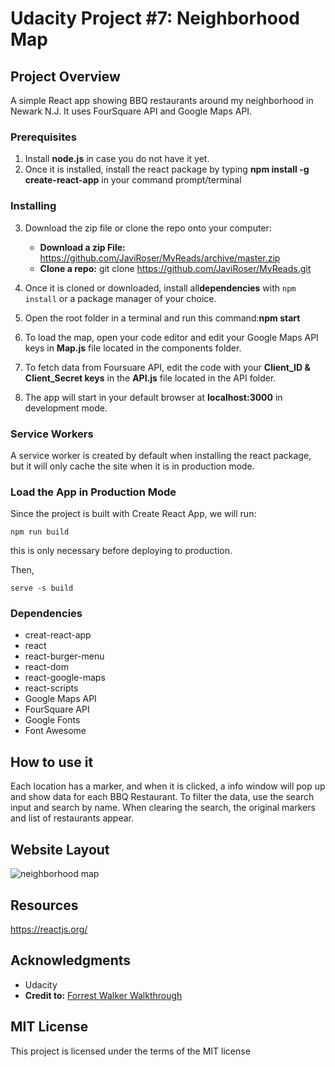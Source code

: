 # Udacity Project #7: Neighborhood Map

## Project Overview

A simple React app showing BBQ restaurants around my neighborhood in Newark N.J. It uses FourSquare API and Google Maps API.

### Prerequisites

1. Install **node.js** in case you do not have it yet. 
2. Once it is installed, install the react package by typing **npm install -g create-react-app** in your command prompt/terminal

### Installing

3. Download the zip file or clone the repo onto your computer:
	-  **Download a zip File:** https://github.com/JaviRoser/MyReads/archive/master.zip
	-  **Clone a repo:**  git clone https://github.com/JaviRoser/MyReads.git

4. Once it is cloned or downloaded, install all**dependencies** with `npm install` or a package manager of your choice.
5. Open the root folder in a terminal and run this command:**npm start**
6. To load the map, open your code editor and edit your Google Maps API keys in **Map.js** file located in the components folder.
7. To fetch data from Foursuare API, edit the code with your **Client_ID & Client_Secret keys** in the **API.js** file located in the API folder.
6. The app will start in your default browser at **localhost:3000** in development mode.

### Service Workers
A service worker is created by default when installing the react package, but it will only cache the site when it is in production mode.

### Load the App in Production Mode

Since the project is built with Create React App, we will run:

`npm run build`

this is only necessary before deploying to production.

Then,

`serve -s build`

### Dependencies
- creat-react-app
- react
- react-burger-menu
- react-dom
- react-google-maps
- react-scripts
- Google Maps API
- FourSquare API
- Google Fonts
- Font Awesome

## How to use it
Each location has a marker, and when it is clicked, a info window will pop up and show data for each BBQ Restaurant. To filter 
the data, use the search input and search by name. When clearing the search, the original markers and list of restaurants appear.

## Website Layout
![neighborhood map](https://user-images.githubusercontent.com/25829140/46919416-0382dd80-cfad-11e8-9550-b31fa0927f12.JPG)

## Resources

https://reactjs.org/


## Acknowledgments

- Udacity
- **Credit to:** [Forrest Walker Walkthrough](https://www.youtube.com/watch?v=ktc8Gp9jD1k&list=PL4rQq4MQP1crXuPtruu_eijgOUUXhcUCP)

## MIT License

This project is licensed under the terms of the MIT license


